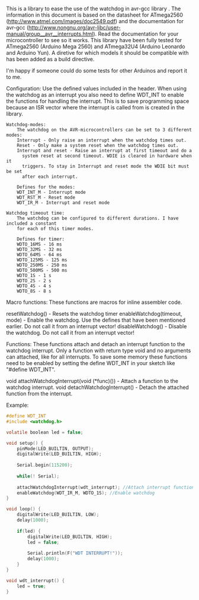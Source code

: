 This is a library to ease the use of the watchdog in avr-gcc library . The information in this
document is based on the datasheet for ATmega2560 (http://www.atmel.com/images/doc2549.pdf) 
and the documentation for avr-gcc (http://www.nongnu.org/avr-libc/user-manual/group__avr__interrupts.html).
Read the documentation for your microcontroller to see so it works. This library have been
fully tested for ATmega2560 (Arduino Mega 2560) and ATmega32U4 (Arduino Leonardo and Arduino Yun).
A diretive for which models it should be compatible with has been added as a build directive.

I'm happy if someone could do some tests for other Arduinos and report it to me.


Configuration:
Use the defined values included in the header. When using the watchdog as an interrupt
you also need to define WDT_INT to enable the functions for handling the
interrupt. This is to save programming space because an ISR vector where the interrupt
is called from is created in the library.

	Watchdog-modes:
		The watchdog on the AVR-microcontrollers can be set to 3 different modes:
		Interrupt - Only raise an interrupt when the watchdog times out.
		Reset - Only make a system reset when the watchdog times out.
		Interrupt and reset - Raise an interrupt at first timeout and do a 
		  system reset at second timeout. WDIE is cleared in hardware when it
		  triggers. To stay in Interrupt and reset mode the WDIE bit must be set
		  after each interrupt.

		Defines for the modes:
		WDT_INT_M - Interrupt mode
		WDT_RST_M - Reset mode
		WDT_IR_M - Interrupt and reset mode

	Watchdog timeout time:
		The watchdog can be configured to different durations. I have included a constant
		for each of this timer modes.

		Defines for timer:
        WDTO_16MS - 16 ms
		WDTO_32MS - 32 ms
		WDTO_64MS - 64 ms
		WDTO_125MS - 125 ms
		WDTO_250MS - 250 ms
		WDTO_500MS - 500 ms
		WDTO_1S - 1 s
		WDTO_2S - 2 s
		WDTO_4S - 4 s
		WDTO_8S - 8 s

Macro functions:
These functions are macros for inline assembler code.

resetWatchdog() - Resets the watchdog timer
enableWatchdog(timeout, mode) - Enable the watchdog. Use the defines that have been mentioned earlier. Do not call it from an interrupt vector!
disableWatchdog() - Disable the watchdog. Do not call it from an interrupt vector!

Functions:
These functions attach and detach an interrupt function to the watchdog interrupt. Only a
function with return type void and no arguments can attached, like for all interrupts. To
save some memory these functions need to be enabled by setting the define WDT_INT in your
sketch like "#define WDT_INT".

void attachWatchdogInterrupt(void (*func)()) - Attach a function to the watchdog interrupt.
void detachWatchdogInterrupt() - Detach the attached function from the interrupt.


Example:
```C
#define WDT_INT
#include <watchdog.h>

volatile boolean led = false;

void setup() {
    pinMode(LED_BUILTIN, OUTPUT);
    digitalWrite(LED_BUILTIN, HIGH);
    
    Serial.begin(115200);
    
    while(! Serial);
    
    attachWatchdogInterrupt(wdt_interrupt); //Attach interrupt function
    enableWatchdog(WDT_IR_M, WDTO_1S); //Enable watchdog
}

void loop() {
    digitalWrite(LED_BUILTIN, LOW);
    delay(1000);
    
    if(led) {
        digitalWrite(LED_BUILTIN, HIGH);
        led = false;
        
        Serial.println(F("WDT INTERRUPT!"));
        delay(1000);
    }
}

void wdt_interrupt() {
    led = true;
}
```
